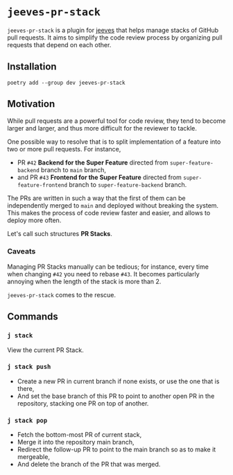 # `jeeves-pr-stack`

`jeeves-pr-stack` is a plugin for [jeeves](https://jeeves.sh) that helps manage stacks of GitHub pull requests. It aims to simplify the code review process by organizing pull requests that depend on each other.

## Installation

```shell
poetry add --group dev jeeves-pr-stack
```

## Motivation

While pull requests are a powerful tool for code review, they tend to become larger and larger, and thus more difficult for the reviewer to tackle.

One possible way to resolve that is to split implementation of a feature into two or more pull requests. For instance,

* PR `#42` **Backend for the Super Feature** directed from `super-feature-backend` branch to `main` branch,
* and PR `#43` **Frontend for the Super Feature** directed from `super-feature-frontend` branch to `super-feature-backend` branch.

The PRs are written in such a way that the first of them can be independently merged to `main` and deployed without breaking the system. This makes the process of code review faster and easier, and allows to deploy more often.

Let's call such structures **PR Stacks**.

### Caveats

Managing PR Stacks manually can be tedious; for instance, every time when changing `#42` you need to rebase `#43`. It becomes particularly annoying when the length of the stack is more than 2.

`jeeves-pr-stack` comes to the rescue.

## Commands

### `j stack`

View the current PR Stack.

### `j stack push`

* Create a new PR in current branch if none exists, or use the one that is there,
* And set the base branch of this PR to point to another open PR in the repository, stacking one PR on top of another.

### `j stack pop`

* Fetch the bottom-most PR of current stack,
* Merge it into the repository main branch,
* Redirect the follow-up PR to point to the main branch so as to make it mergeable,
* And delete the branch of the PR that was merged.
